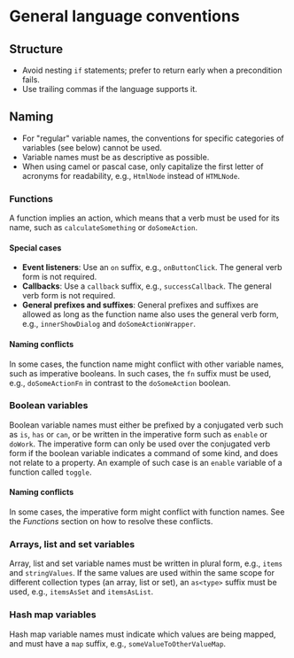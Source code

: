 # General language conventions

## Structure

- Avoid nesting `if` statements; prefer to return early when a precondition fails.
- Use trailing commas if the language supports it.

## Naming

- For "regular" variable names, the conventions for specific categories of variables (see below) cannot be used.
- Variable names must be as descriptive as possible.
- When using camel or pascal case, only capitalize the first letter of acronyms for readability, e.g., `HtmlNode` instead of `HTMLNode`.

### Functions

A function implies an action, which means that a verb must be used for its name, such as `calculateSomething` or `doSomeAction`.

#### Special cases

- **Event listeners**: Use an `on` suffix, e.g., `onButtonClick`. The general verb form is not required.
- **Callbacks**: Use a `callback` suffix, e.g., `successCallback`. The general verb form is not required.
- **General prefixes and suffixes**: General prefixes and suffixes are allowed as long as the function name also uses the general verb form, e.g., `innerShowDialog` and `doSomeActionWrapper`.

#### Naming conflicts

In some cases, the function name might conflict with other variable names, such as imperative booleans. In such cases, the `fn` suffix must be used, e.g., `doSomeActionFn` in contrast to the `doSomeAction` boolean.

### Boolean variables

Boolean variable names must either be prefixed by a conjugated verb such as `is`, `has` or `can`, or be written in the imperative form such as `enable` or `doWork`. The imperative form can only be used over the conjugated verb form if the boolean variable indicates a command of some kind, and does not relate to a property. An example of such case is an `enable` variable of a function called `toggle`.

#### Naming conflicts

In some cases, the imperative form might conflict with function names. See the *Functions* section on how to resolve these conflicts.

### Arrays, list and set variables

Array, list and set variable names must be written in plural form, e.g., `items` and `stringValues`. If the same values are used within the same scope for different collection types (an array, list or set), an `as<type>` suffix must be used, e.g., `itemsAsSet` and `itemsAsList`.

### Hash map variables

Hash map variable names must indicate which values are being mapped, and must have a `map` suffix, e.g., `someValueToOtherValueMap`.
